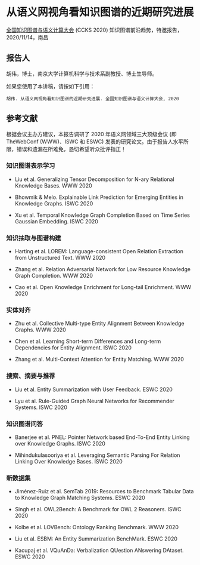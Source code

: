 # 从语义网视角看知识图谱的近期研究进展
[全国知识图谱与语义计算大会](http://sigkg.cn/ccks2020/) (CCKS 2020) 知识图谱前沿趋势，特邀报告，2020/11/14，南昌

## 报告人
胡伟，博士，南京大学计算机科学与技术系副教授、博士生导师。

如果您使用了本讲稿，请按如下引用：       
```
胡伟. 从语义网视角看知识图谱的近期研究进展. 全国知识图谱与语义计算大会, 2020  
```

## 参考文献
根据会议主办方建议，本报告调研了 2020 年语义网领域三大顶级会议 (即 TheWebConf (WWW)、ISWC 和 ESWC) 发表的研究论文。由于报告人水平所限，错误和遗漏在所难免，恳切希望听众批评指正！

### 知识图谱表示学习

* Liu et al. Generalizing Tensor Decomposition for N-ary Relational Knowledge Bases. WWW 2020

* Bhowmik & Melo. Explainable Link Prediction for Emerging Entities in Knowledge Graphs. ISWC 2020

* Xu et al. Temporal Knowledge Graph Completion Based on Time Series Gaussian Embedding. ISWC 2020

### 知识抽取与图谱构建

* Harting et al. LOREM: Language-consistent Open Relation Extraction from Unstructured Text. WWW 2020

* Zhang et al. Relation Adversarial Network for Low Resource Knowledge Graph Completion. WWW 2020

* Cao et al. Open Knowledge Enrichment for Long-tail Enrichment. WWW 2020

### 实体对齐

* Zhu et al. Collective Multi-type Entity Alignment Between Knowledge Graphs. WWW 2020

* Chen et al. Learning Short-term Differences and Long-term Dependencies for Entity Alignment. ISWC 2020

* Zhang et al. Multi-Context Attention for Entity Matching. WWW 2020

### 搜索、摘要与推荐

* Liu et al. Entity Summarization with User Feedback. ESWC 2020

* Lyu et al. Rule-Guided Graph Neural Networks for Recommender Systems. ISWC 2020

### 知识图谱问答

* Banerjee et al. PNEL: Pointer Network based End-To-End Entity Linking over Knowledge Graphs. ISWC 2020

* Mihindukulasooriya et al. Leveraging Semantic Parsing For Relation Linking Over Knowledge Bases. ISWC 2020

### 新数据集

* Jim&#233;nez-Ruiz et al. SemTab 2019: Resources to Benchmark Tabular Data to Knowledge Graph Matching Systems. ESWC 2020

* Singh et al. OWL2Bench: A Benchmark for OWL 2 Reasoners. ISWC 2020

* Kolbe et al. LOVBench: Ontology Ranking Benchmark. WWW 2020

* Liu et al. ESBM: An Entity Summarization BenchMark. ESWC 2020

* Kacupaj et al. VQuAnDa: Verbalization QUestion ANswering DAtaset. ESWC 2020


